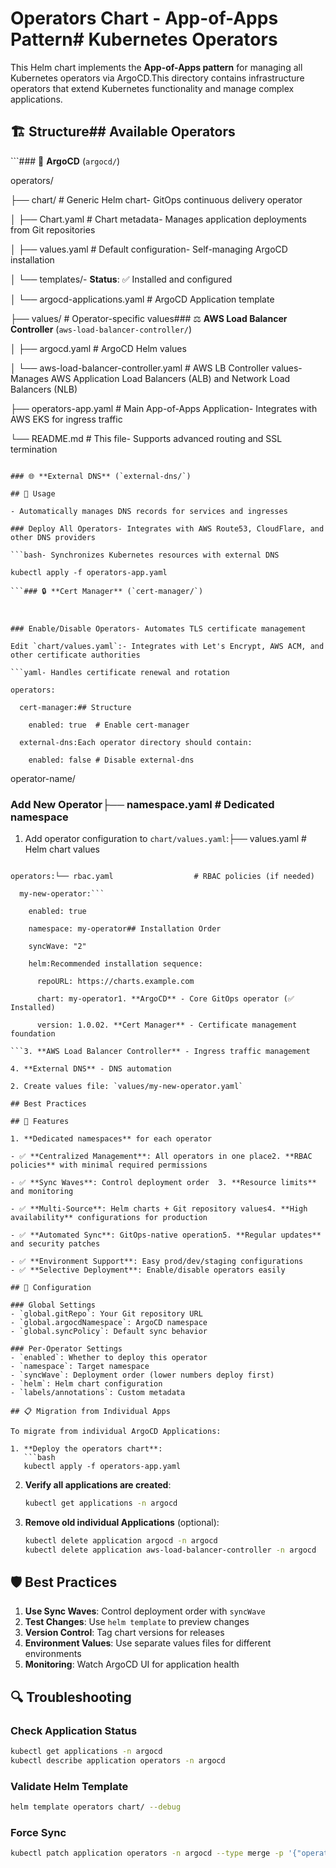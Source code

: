 # Operators Chart - App-of-Apps Pattern# Kubernetes Operators

This Helm chart implements the **App-of-Apps pattern** for managing all Kubernetes operators via ArgoCD.This directory contains infrastructure operators that extend Kubernetes functionality and manage complex applications.

## 🏗️ Structure## Available Operators

```### 🚀 **ArgoCD** (`argocd/`)

operators/

├── chart/ # Generic Helm chart- GitOps continuous delivery operator

│ ├── Chart.yaml # Chart metadata- Manages application deployments from Git repositories

│ ├── values.yaml # Default configuration- Self-managing ArgoCD installation

│ └── templates/- **Status**: ✅ Installed and configured

│ └── argocd-applications.yaml # ArgoCD Application template

├── values/ # Operator-specific values### ⚖️ **AWS Load Balancer Controller** (`aws-load-balancer-controller/`)

│ ├── argocd.yaml # ArgoCD Helm values

│ └── aws-load-balancer-controller.yaml # AWS LB Controller values- Manages AWS Application Load Balancers (ALB) and Network Load Balancers (NLB)

├── operators-app.yaml # Main App-of-Apps Application- Integrates with AWS EKS for ingress traffic

└── README.md # This file- Supports advanced routing and SSL termination

````

### 🌐 **External DNS** (`external-dns/`)

## 🚀 Usage

- Automatically manages DNS records for services and ingresses

### Deploy All Operators- Integrates with AWS Route53, CloudFlare, and other DNS providers

```bash- Synchronizes Kubernetes resources with external DNS

kubectl apply -f operators-app.yaml

```### 🔒 **Cert Manager** (`cert-manager/`)



### Enable/Disable Operators- Automates TLS certificate management

Edit `chart/values.yaml`:- Integrates with Let's Encrypt, AWS ACM, and other certificate authorities

```yaml- Handles certificate renewal and rotation

operators:

  cert-manager:## Structure

    enabled: true  # Enable cert-manager

  external-dns:Each operator directory should contain:

    enabled: false # Disable external-dns

````

operator-name/

### Add New Operator├── namespace.yaml # Dedicated namespace

1. Add operator configuration to `chart/values.yaml`:├── values.yaml # Helm chart values

````yaml├── operator-app.yaml           # ArgoCD Application

operators:└── rbac.yaml                  # RBAC policies (if needed)

  my-new-operator:```

    enabled: true

    namespace: my-operator## Installation Order

    syncWave: "2"

    helm:Recommended installation sequence:

      repoURL: https://charts.example.com

      chart: my-operator1. **ArgoCD** - Core GitOps operator (✅ Installed)

      version: 1.0.02. **Cert Manager** - Certificate management foundation

```3. **AWS Load Balancer Controller** - Ingress traffic management

4. **External DNS** - DNS automation

2. Create values file: `values/my-new-operator.yaml`

## Best Practices

## 🎯 Features

1. **Dedicated namespaces** for each operator

- ✅ **Centralized Management**: All operators in one place2. **RBAC policies** with minimal required permissions

- ✅ **Sync Waves**: Control deployment order  3. **Resource limits** and monitoring

- ✅ **Multi-Source**: Helm charts + Git repository values4. **High availability** configurations for production

- ✅ **Automated Sync**: GitOps-native operation5. **Regular updates** and security patches

- ✅ **Environment Support**: Easy prod/dev/staging configurations
- ✅ **Selective Deployment**: Enable/disable operators easily

## 🔧 Configuration

### Global Settings
- `global.gitRepo`: Your Git repository URL
- `global.argocdNamespace`: ArgoCD namespace
- `global.syncPolicy`: Default sync behavior

### Per-Operator Settings
- `enabled`: Whether to deploy this operator
- `namespace`: Target namespace
- `syncWave`: Deployment order (lower numbers deploy first)
- `helm`: Helm chart configuration
- `labels/annotations`: Custom metadata

## 📋 Migration from Individual Apps

To migrate from individual ArgoCD Applications:

1. **Deploy the operators chart**:
   ```bash
   kubectl apply -f operators-app.yaml
````

2. **Verify all applications are created**:

   ```bash
   kubectl get applications -n argocd
   ```

3. **Remove old individual Applications** (optional):
   ```bash
   kubectl delete application argocd -n argocd
   kubectl delete application aws-load-balancer-controller -n argocd
   ```

## 🛡️ Best Practices

1. **Use Sync Waves**: Control deployment order with `syncWave`
2. **Test Changes**: Use `helm template` to preview changes
3. **Version Control**: Tag chart versions for releases
4. **Environment Values**: Use separate values files for different environments
5. **Monitoring**: Watch ArgoCD UI for application health

## 🔍 Troubleshooting

### Check Application Status

```bash
kubectl get applications -n argocd
kubectl describe application operators -n argocd
```

### Validate Helm Template

```bash
helm template operators chart/ --debug
```

### Force Sync

```bash
kubectl patch application operators -n argocd --type merge -p '{"operation":{"sync":{"prune":true}}}'
```
